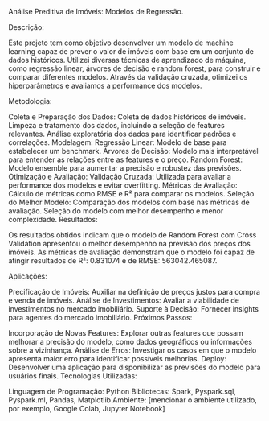 Análise Preditiva de Imóveis: Modelos de Regressão.

Descrição:

Este projeto tem como objetivo desenvolver um modelo de machine learning capaz de prever o valor de imóveis com base em um conjunto de dados históricos. 
Utilizei diversas técnicas de aprendizado de máquina, como regressão linear, árvores de decisão e random forest, para construir e comparar diferentes modelos. Através da validação cruzada, 
otimizei os hiperparâmetros e avaliamos a performance dos modelos.

Metodologia:

Coleta e Preparação dos Dados:
Coleta de dados históricos de imóveis.
Limpeza e tratamento dos dados, incluindo a seleção de features relevantes.
Análise exploratória dos dados para identificar padrões e correlações.
Modelagem:
Regressão Linear: Modelo de base para estabelecer um benchmark.
Árvores de Decisão: Modelo mais interpretável para entender as relações entre as features e o preço.
Random Forest: Modelo ensemble para aumentar a precisão e robustez das previsões.
Otimização e Avaliação:
Validação Cruzada: Utilizada para avaliar a performance dos modelos e evitar overfitting.
Métricas de Avaliação: Cálculo de métricas como RMSE e R² para comparar os modelos.
Seleção do Melhor Modelo:
Comparação dos modelos com base nas métricas de avaliação.
Seleção do modelo com melhor desempenho e menor complexidade.
Resultados:

Os resultados obtidos indicam que o modelo de Random Forest com Cross Validation apresentou o melhor desempenho na previsão dos preços dos imóveis. 
As métricas de avaliação demonstram que o modelo foi capaz de atingir resultados de R²: 0.831074 e de RMSE: 563042.465087.

Aplicações:

Precificação de Imóveis: Auxiliar na definição de preços justos para compra e venda de imóveis.
Análise de Investimentos: Avaliar a viabilidade de investimentos no mercado imobiliário.
Suporte à Decisão: Fornecer insights para agentes do mercado imobiliário.
Próximos Passos:

Incorporação de Novas Features: Explorar outras features que possam melhorar a precisão do modelo, como dados geográficos ou informações sobre a vizinhança.
Análise de Erros: Investigar os casos em que o modelo apresenta maior erro para identificar possíveis melhorias.
Deploy: Desenvolver uma aplicação para disponibilizar as previsões do modelo para usuários finais.
Tecnologias Utilizadas:

Linguagem de Programação: Python
Bibliotecas: Spark, Pyspark.sql, Pyspark.ml, Pandas, Matplotlib
Ambiente: [mencionar o ambiente utilizado, por exemplo, Google Colab, Jupyter Notebook]
